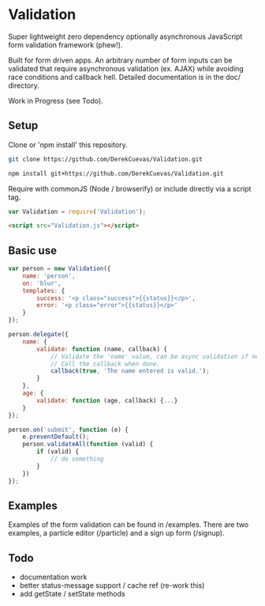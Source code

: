 # Validation
Super lightweight zero dependency optionally asynchronous JavaScript form validation framework (phew!). 

Built for form driven apps. An arbitrary number of form inputs can be validated that require asynchronous validation (ex. AJAX) while avoiding race conditions and callback hell. Detailed documentation is in the doc/ directory.

Work in Progress (see Todo).

## Setup
Clone or 'npm install' this repository.

```sh
git clone https://github.com/DerekCuevas/Validation.git
```

```sh
npm install git+https://github.com/DerekCuevas/Validation.git
```

Require with commonJS (Node / browserify) or include directly via a script tag.

```javascript
var Validation = require('Validation');
```

```html
<script src="Validation.js"></script>
```

## Basic use

```javascript
var person = new Validation({
    name: 'person',
    on: 'blur',
    templates: {
        success: '<p class="success">{{status}}</p>',
        error: '<p class="error">{{status}}</p>'
    }
});

person.delegate({
    name: {
        validate: function (name, callback) {
            // Validate the 'name' value, can be async validation if needed.
            // Call the callback when done.
            callback(true, 'The name entered is valid.');
        }
    },
    age: {
        validate: function (age, callback) {...}
    }
});

person.on('submit', function (e) {
    e.preventDefault();
    person.validateAll(function (valid) {
        if (valid) {
            // do something
        }
    }) 
});
```

## Examples
Examples of the form validation can be found in /examples. There are two examples, a particle editor (/particle) and a sign up form (/signup).

## Todo
- documentation work
- better status-message support / cache ref (re-work this)
- add getState / setState methods
